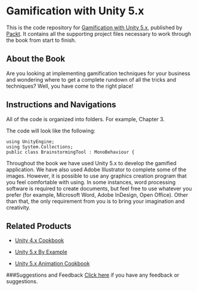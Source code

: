 # Gamification with Unity 5.x
This is the code repository for [Gamification with Unity 5.x](https://www.packtpub.com/game-development/gamification-unity-5x?utm_source=github&utm_medium=repository&utm_campaign=9781786463487), published by [Packt](https://packtpub.com). It contains all the supporting project files necessary to work through the book from start to finish.
## About the Book
Are you looking at implementing gamification techniques for your business and wondering where to get a complete rundown of all the tricks and techniques? Well, you have come to the right place!
## Instructions and Navigations
All of the code is organized into folders. For example, Chapter 3.



The code will look like the following:
```
using UnityEngine;
using System.Collections;
public class BrainstormingTool : MonoBehaviour {
```

Throughout the book we have used Unity 5.x to develop the gamified application. We have
also used Adobe Illustrator to complete some of the images. However, it is possible to use
any graphics creation program that you feel comfortable with using. In some instances,
word processing software is required to create documents, but feel free to use whatever you
prefer (for example, Microsoft Word, Adobe InDesign, Open Office). Other than that, the
only requirement from you is to bring your imagination and creativity.

## Related Products
* [Unity 4.x Cookbook](https://www.packtpub.com/game-development/unity-4x-cookbook?utm_source=github&utm_medium=repository&utm_campaign=9781849690423)

* [Unity 5.x By Example](https://www.packtpub.com/game-development/unity-5x-example?utm_source=github&utm_medium=repository&utm_campaign=9781785888380)

* [Unity 5.x Animation Cookbook](https://www.packtpub.com/game-development/unity-5x-animation-cookbook?utm_source=github&utm_medium=repository&utm_campaign=9781785883910)


###Suggestions and Feedback
[Click here](https://docs.google.com/forms/d/e/1FAIpQLSe5qwunkGf6PUvzPirPDtuy1Du5Rlzew23UBp2S-P3wB-GcwQ/viewform) if you have any feedback or suggestions.
